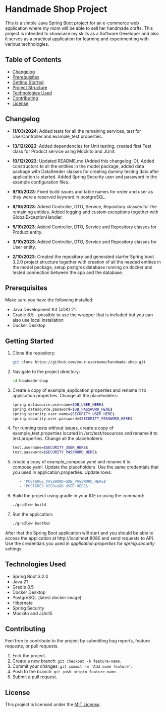 # Handmade Shop Project

This is a simple Java Spring Boot project for an e-commerce web application where my mom will be able to sell her handmade crafts. 
This project is intended to showcase my skills as a Software Developer and also it serves as a practical application for learning and experimenting with various technologies.

## Table of Contents

- [Changelog](#changelog)
- [Prerequisites](#prerequisites)
- [Getting Started](#getting-started)
- [Project Structure](#project-structure)
- [Technologies Used](#technologies-used)
- [Contributing](#contributing)
- [License](#license)

## Changelog
- **11/03/2024**:
Added tests for all the remaining services, test for UserController and example_test.properties.

- **13/12/2023**:
Added dependencies for Unit testing, created first Test class for Product service using Mockito and JUnit.

- **10/12/2023**:
Updated README.md (Added this changelog :D), Added constructors to all the entities in the model package, added data package with DataSeeder classes for creating dummy testing data after application is started. Added Spring Security user and password in the example configuration files.

- **9/10/2023**:
Fixed build issues and table names for order and user as they were a reserved keyword in postgreSQL.

- **8/10/2023**:
Added Controller, DTO, Service, Repository classes for the remaining entities. Added logging and custom exceptions together with GlobalExceptionHandler.

- **5/10/2023**:
Added Controller, DTO, Service and Repository classes for Product entity.

- **3/10/2023**:
Added Controller, DTO, Service and Repository classes for User entity.

- **2/10/2023**:
Created the repository and generated starter Spring boot 3.2.0 project structure together with creation of all the needed entities in the model package, setup postgres database running on docker and tested connection between the app and the database.

## Prerequisites

Make sure you have the following installed:

- Java Development Kit (JDK) 21
- Gradle 8.5 - possible to use the wrapper that is included but you can also use local installation
- Docker Desktop

## Getting Started

1. Clone the repository:

   ```bash
   git clone https://github.com/your-username/handmade-shop.git
   ```
   
2. Navigate to the project directory:

   ```bash
   cd handmade-shop
   ```
   
3. Create a copy of example_application.properties and rename it to application.properties. Change all the placeholders:

   ```bash
   spring.datasource.username=$DB_USER_HERE$
   spring.datasource.password=$DB_PASSWORD_HERE$
   spring.security.user.name=$SECURITY_USER_HERE$
   spring.security.user.password=$SECURITY_PASSWORD_HERE$
   ```

4. For running tests without issues, create a copy of example_test.properties located in /src/test/resources and rename it to test.properties. Change all the placeholders:

   ```bash
   test.username=$SECURITY_USER_HERE$
   test.password=$SECURITY_PASSWORD_HERE$
   ```   

5. create a copy of example_compose.yaml and rename it to compose.yaml. Update the placeholders. Use the same credentials that you used in application.properties. Update rows:

   ```bash
      - 'POSTGRES_PASSWORD=$DB_PASSWORD_HERE$'
      - 'POSTGRES_USER=$DB_USER_HERE$'
   ```
   
7. Build the project using gradle in your IDE or using the command:

   ```bash
   ./gradlew build
   ```

8. Run the application:

   ```bash
   ./gradlew bootRun
   ```

After that the Spring Boot application will start and you should be able to access the application at http://localhost:8080 and send requests to API. Use the credentials you used in *application.properties* for *spring.security* settings.

## Technologies Used

- Spring Boot 3.2.0
- Java 21
- Gradle 8.5
- Docker Desktop
- PostgreSQL (latest docker image)
- Hibernate
- Spring Security
- Mockito and JUnit5

## Contributing

Feel free to contribute to the project by submitting bug reports, feature requests, or pull requests.

1. Fork the project.
2. Create a new branch: `git checkout -b feature-name`.
3. Commit your changes: `git commit -m 'Add some feature'`.
4. Push to the branch: `git push origin feature-name`.
5. Submit a pull request.

## License

This project is licensed under the [MIT License](LICENSE).

